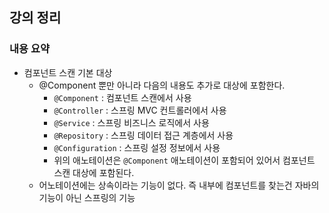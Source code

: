 ## 강의 정리

### 내용 요약

- 컴포넌트 스캔 기본 대상
    - @Component 뿐만 아니라 다음의 내용도 추가로 대상에 포함한다.
        - `@Component` : 컴포넌트 스캔에서 사용
        - `@Controller` : 스프링 MVC 컨트롤러에서 사용
        - `@Service` : 스프링 비즈니스 로직에서 사용
        - `@Repository` : 스프링 데이터 접근 계층에서 사용
        - `@Configuration` : 스프링 설정 정보에서 사용
        - 위의 애노테이션은 `@Component` 애노테이션이 포함되어 있어서 컴포넌트 스캔 대상에 포함된다.
    - 어노테이션에는 상속이라는 기능이 없다. 즉 내부에 컴포넌트를 찾는건 자바의 기능이 아닌 스프링의 기능